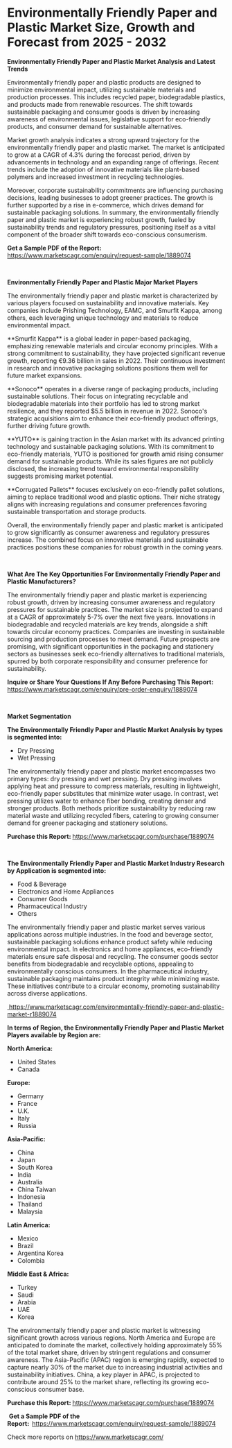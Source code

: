 <p><h1>Environmentally Friendly Paper and Plastic Market Size, Growth and Forecast from 2025 - 2032</h1></p><p><strong>Environmentally Friendly Paper and Plastic Market Analysis and Latest Trends</strong></p>
<p><p>Environmentally friendly paper and plastic products are designed to minimize environmental impact, utilizing sustainable materials and production processes. This includes recycled paper, biodegradable plastics, and products made from renewable resources. The shift towards sustainable packaging and consumer goods is driven by increasing awareness of environmental issues, legislative support for eco-friendly products, and consumer demand for sustainable alternatives.</p><p>Market growth analysis indicates a strong upward trajectory for the environmentally friendly paper and plastic market. The market is anticipated to grow at a CAGR of 4.3% during the forecast period, driven by advancements in technology and an expanding range of offerings. Recent trends include the adoption of innovative materials like plant-based polymers and increased investment in recycling technologies. </p><p>Moreover, corporate sustainability commitments are influencing purchasing decisions, leading businesses to adopt greener practices. The growth is further supported by a rise in e-commerce, which drives demand for sustainable packaging solutions. In summary, the environmentally friendly paper and plastic market is experiencing robust growth, fueled by sustainability trends and regulatory pressures, positioning itself as a vital component of the broader shift towards eco-conscious consumerism.</p></p>
<p><strong>Get a Sample PDF of the Report:&nbsp;</strong> <a href="https://www.marketscagr.com/enquiry/request-sample/1889074?utm_campaign=3575&utm_medium=2&utm_source=Github&utm_content=ia&utm_term=28032025&utm_id=environmentally-friendly-paper-and-plastic">https://www.marketscagr.com/enquiry/request-sample/1889074</a></p>
<p>&nbsp;</p>
<p><strong>Environmentally Friendly Paper and Plastic Major Market Players</strong></p>
<p><p>The environmentally friendly paper and plastic market is characterized by various players focused on sustainability and innovative materials. Key companies include Prishing Technology, EAMC, and Smurfit Kappa, among others, each leveraging unique technology and materials to reduce environmental impact.</p><p>**Smurfit Kappa** is a global leader in paper-based packaging, emphasizing renewable materials and circular economy principles. With a strong commitment to sustainability, they have projected significant revenue growth, reporting €9.36 billion in sales in 2022. Their continuous investment in research and innovative packaging solutions positions them well for future market expansions.</p><p>**Sonoco** operates in a diverse range of packaging products, including sustainable solutions. Their focus on integrating recyclable and biodegradable materials into their portfolio has led to strong market resilience, and they reported $5.5 billion in revenue in 2022. Sonoco's strategic acquisitions aim to enhance their eco-friendly product offerings, further driving future growth.</p><p>**YUTO** is gaining traction in the Asian market with its advanced printing technology and sustainable packaging solutions. With its commitment to eco-friendly materials, YUTO is positioned for growth amid rising consumer demand for sustainable products. While its sales figures are not publicly disclosed, the increasing trend toward environmental responsibility suggests promising market potential.</p><p>**Corrugated Pallets** focuses exclusively on eco-friendly pallet solutions, aiming to replace traditional wood and plastic options. Their niche strategy aligns with increasing regulations and consumer preferences favoring sustainable transportation and storage products.</p><p>Overall, the environmentally friendly paper and plastic market is anticipated to grow significantly as consumer awareness and regulatory pressures increase. The combined focus on innovative materials and sustainable practices positions these companies for robust growth in the coming years.</p></p>
<p>&nbsp;</p>
<p><strong>What Are The Key Opportunities For Environmentally Friendly Paper and Plastic Manufacturers?</strong></p>
<p><p>The environmentally friendly paper and plastic market is experiencing robust growth, driven by increasing consumer awareness and regulatory pressures for sustainable practices. The market size is projected to expand at a CAGR of approximately 5-7% over the next five years. Innovations in biodegradable and recycled materials are key trends, alongside a shift towards circular economy practices. Companies are investing in sustainable sourcing and production processes to meet demand. Future prospects are promising, with significant opportunities in the packaging and stationery sectors as businesses seek eco-friendly alternatives to traditional materials, spurred by both corporate responsibility and consumer preference for sustainability.</p></p>
<p><strong>Inquire or Share Your Questions If Any Before Purchasing This Report:</strong> <a href="https://www.marketscagr.com/enquiry/pre-order-enquiry/1889074?utm_campaign=3575&utm_medium=2&utm_source=Github&utm_content=ia&utm_term=28032025&utm_id=environmentally-friendly-paper-and-plastic">https://www.marketscagr.com/enquiry/pre-order-enquiry/1889074</a></p>
<p>&nbsp;</p>
<p><strong>Market Segmentation</strong></p>
<p><strong>The Environmentally Friendly Paper and Plastic Market Analysis by types is segmented into:</strong></p>
<p><ul><li>Dry Pressing</li><li>Wet Pressing</li></ul></p>
<p><p>The environmentally friendly paper and plastic market encompasses two primary types: dry pressing and wet pressing. Dry pressing involves applying heat and pressure to compress materials, resulting in lightweight, eco-friendly paper substitutes that minimize water usage. In contrast, wet pressing utilizes water to enhance fiber bonding, creating denser and stronger products. Both methods prioritize sustainability by reducing raw material waste and utilizing recycled fibers, catering to growing consumer demand for greener packaging and stationery solutions.</p></p>
<p><strong>Purchase this Report:&nbsp;</strong><a href="https://www.marketscagr.com/purchase/1889074?utm_campaign=3575&utm_medium=2&utm_source=Github&utm_content=ia&utm_term=28032025&utm_id=environmentally-friendly-paper-and-plastic">https://www.marketscagr.com/purchase/1889074</a></p>
<p>&nbsp;</p>
<p><strong>The Environmentally Friendly Paper and Plastic Market Industry Research by Application is segmented into:</strong></p>
<p><ul><li>Food & Beverage</li><li>Electronics and Home Appliances</li><li>Consumer Goods</li><li>Pharmaceutical Industry</li><li>Others</li></ul></p>
<p><p>The environmentally friendly paper and plastic market serves various applications across multiple industries. In the food and beverage sector, sustainable packaging solutions enhance product safety while reducing environmental impact. In electronics and home appliances, eco-friendly materials ensure safe disposal and recycling. The consumer goods sector benefits from biodegradable and recyclable options, appealing to environmentally conscious consumers. In the pharmaceutical industry, sustainable packaging maintains product integrity while minimizing waste. These initiatives contribute to a circular economy, promoting sustainability across diverse applications.</p></p>
<p><a href="https://www.marketscagr.com/environmentally-friendly-paper-and-plastic-market-r1889074?utm_campaign=3575&utm_medium=2&utm_source=Github&utm_content=ia&utm_term=28032025&utm_id=environmentally-friendly-paper-and-plastic">&nbsp;https://www.marketscagr.com/environmentally-friendly-paper-and-plastic-market-r1889074</a></p>
<p><strong>In terms of Region, the Environmentally Friendly Paper and Plastic Market Players available by Region are:</strong></p>
<p>
    <p> <strong> North America: </strong>
        <ul>
            <li>United States</li>
            <li>Canada</li>
        </ul>
        </p> 
    <p> <strong> Europe: </strong>
        <ul>
            <li>Germany</li>
            <li>France</li>
            <li>U.K.</li>
            <li>Italy</li>
            <li>Russia</li>
        </ul>
        </p> 
    <p> <strong> Asia-Pacific: </strong>
        <ul>
            <li>China</li>
            <li>Japan</li>
            <li>South Korea</li>
            <li>India</li>
            <li>Australia</li>
            <li>China Taiwan</li>
            <li>Indonesia</li>
            <li>Thailand</li>
            <li>Malaysia</li>
        </ul>
        </p> 
    <p> <strong> Latin America: </strong>
        <ul>
            <li>Mexico</li>
            <li>Brazil</li>
            <li>Argentina Korea</li>
            <li>Colombia</li>
        </ul>
        </p> 
    <p> <strong> Middle East & Africa: </strong>
        <ul>
            <li>Turkey</li>
            <li>Saudi</li>
            <li>Arabia</li>
            <li>UAE</li>
            <li>Korea</li>
        </ul>
    </p>
    </p>
<p><p>The environmentally friendly paper and plastic market is witnessing significant growth across various regions. North America and Europe are anticipated to dominate the market, collectively holding approximately 55% of the total market share, driven by stringent regulations and consumer awareness. The Asia-Pacific (APAC) region is emerging rapidly, expected to capture nearly 30% of the market due to increasing industrial activities and sustainability initiatives. China, a key player in APAC, is projected to contribute around 25% to the market share, reflecting its growing eco-conscious consumer base.</p></p>
<p><strong>Purchase this Report: </strong><a href="https://www.marketscagr.com/purchase/1889074?utm_campaign=3575&utm_medium=2&utm_source=Github&utm_content=ia&utm_term=28032025&utm_id=environmentally-friendly-paper-and-plastic">https://www.marketscagr.com/purchase/1889074</a></p>
<p>&nbsp;<strong>Get a Sample PDF of the Report:&nbsp;&nbsp;</strong><a href="https://www.marketscagr.com/enquiry/request-sample/1889074?utm_campaign=3575&utm_medium=2&utm_source=Github&utm_content=ia&utm_term=28032025&utm_id=environmentally-friendly-paper-and-plastic">https://www.marketscagr.com/enquiry/request-sample/1889074</a></p>
<p><strong></strong></p>
<p>Check more reports on <a href="https://www.marketscagr.com/?utm_campaign=3575&utm_medium=2&utm_source=Github&utm_content=ia&utm_term=28032025&utm_id=environmentally-friendly-paper-and-plastic">https://www.marketscagr.com/</a></p>